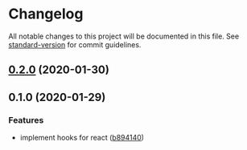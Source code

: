 # Changelog

All notable changes to this project will be documented in this file. See [standard-version](https://github.com/conventional-changelog/standard-version) for commit guidelines.

## [0.2.0](https://github.com/kltk/observable/compare/v0.1.0...v0.2.0) (2020-01-30)

## 0.1.0 (2020-01-29)


### Features

* implement hooks for react ([b894140](https://github.com/kltk/observable/commit/b894140628db1b049e7d8b53e065f6b01d8b135b))
